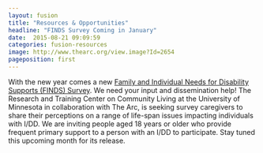 ```yaml
---
layout: fusion
title: "Resources & Opportunities"
headline: "FINDS Survey Coming in January"
date:  2015-08-21 09:09:59
categories: fusion-resources
image: http://www.thearc.org/view.image?Id=2654
pageposition: first
---
```

With the new year comes a new <a href="http://www.thearc.org/FINDS">Family and Individual Needs for Disability Supports (FINDS) Survey</a>. We need your input and dissemination help! The Research and Training Center on Community Living at the University of Minnesota in collaboration with The Arc, is seeking survey caregivers to share their perceptions on a range of life-span issues impacting individuals with I/DD. We are inviting people aged 18 years or older who provide frequent primary support to a person with an I/DD to participate. Stay tuned this upcoming month for its release.